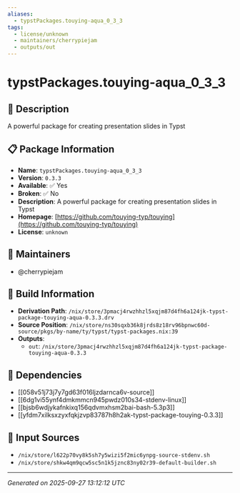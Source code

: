 ```yaml
---
aliases:
  - typstPackages.touying-aqua_0_3_3
tags:
  - license/unknown
  - maintainers/cherrypiejam
  - outputs/out
---
```


# typstPackages.touying-aqua_0_3_3

## 📝 Description

A powerful package for creating presentation slides in Typst

## 📋 Package Information

- **Name**: `typstPackages.touying-aqua_0_3_3`
- **Version**: `0.3.3`
- **Available**: ✅ Yes
- **Broken**: ✅ No
- **Description**: A powerful package for creating presentation slides in Typst
- **Homepage**: [https://github.com/touying-typ/touying](https://github.com/touying-typ/touying)
- **License**: `unknown`
## 👥 Maintainers

- @cherrypiejam


## 🔧 Build Information

- **Derivation Path**: `/nix/store/3pmacj4rwzhhzl5xqjm87d4fh6a124jk-typst-package-touying-aqua-0.3.3.drv`
- **Source Position**: `/nix/store/ns30sqxb36k8jrds8z18rv96bpnwc60d-source/pkgs/by-name/ty/typst/typst-packages.nix:39`
- **Outputs**:
  - `out`:  `/nix/store/3pmacj4rwzhhzl5xqjm87d4fh6a124jk-typst-package-touying-aqua-0.3.3`

## 🔗 Dependencies

- [[058v51j73j7y7gd63f016ljzdarnca6v-source]]
- [[6dg1vi55ynf4dmkmmcn945pwdz010s34-stdenv-linux]]
- [[bjsb6wdjykafnkixq156qdvmxhsm2bai-bash-5.3p3]]
- [[yfdm7xilksxzyxfqkjzvp83787h8h2ak-typst-package-touying-0.3.3]]

## 📁 Input Sources

- `/nix/store/l622p70vy8k5sh7y5wizi5f2mic6ynpg-source-stdenv.sh`
- `/nix/store/shkw4qm9qcw5sc5n1k5jznc83ny02r39-default-builder.sh`

---
*Generated on 2025-09-27 13:12:12 UTC*
